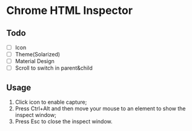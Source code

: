 # Chrome HTML Inspector

## Todo

- [ ] Icon
- [ ] Theme(Solarized)
- [ ] Material Design
- [ ] Scroll to switch in parent&child

## Usage

  1. Click icon to enable capture;
  1. Press Ctrl+Alt and then move your mouse to an element to show the inspect window;
  1. Press Esc to close the inspect window.
